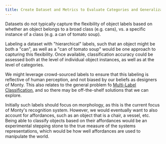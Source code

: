 ```yaml
---
title: Create Dataset and Metrics to Evaluate Categories and Generalization
---
```


Datasets do not typically capture the flexibility of object labels based on whether an object belongs to a broad class (e.g. cans), vs. a specific instance of a class (e.g. a can of tomato soup).

Labeling a dataset with "hierarchical" labels, such that an object might be both a "can", as well as a "can of tomato soup" would be one approach to capturing this flexibility. Once available, classification accuracy could be assessed both at the level of individual object instances, as well as at the level of categories.

We might leverage crowd-sourced labels to ensure that this labeling is reflective of human perception, and not biased by our beliefs as designers of Monty. This also relates to the general problem fo [Multi-Label Classification](https://paperswithcode.com/task/multi-label-classification), and so there may be off-the-shelf solutions that we can explore.

Initially such labels should focus on morphology, as this is the current focus of Monty's recognition system. However, we would eventually want to also account for affordances, such as an object that is a chair, a vessel, etc. Being able to classify objects based on their affordances would be an experimental stepping stone to the true measure of the systems representations, which would be how well affordances are used to manipulate the world.